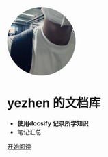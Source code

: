 <img width="160px" style="border-radius:50%" src="1.jpg"/>

# yezhen 的文档库
- **使用docsify 记录所学知识**
- 笔记汇总

[开始阅读](README)